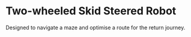 # Two-wheeled Skid Steered Robot
Designed to navigate a maze and optimise a route for the return journey.